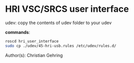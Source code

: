 # HRI VSC/SRCS user interface

udev: 
copy the contents of udev folder to your udev

**commands**: 

```bash 
roscd hri_user_interface
sudo cp ./udev/45-hri-usb.rules /etc/udev/rules.d/
```

Author(s): Christian Gehring
